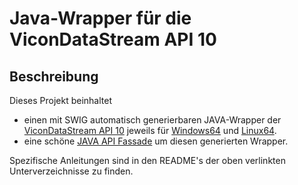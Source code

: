 # Java-Wrapper für die ViconDataStream API 10

## Beschreibung
Dieses Projekt beinhaltet
* einen mit SWIG automatisch generierbaren JAVA-Wrapper der [ViconDataStream API 10](https://www.vicon.com/software/datastream-sdk/?section=downloads) jeweils für [Windows64](https://github.com/MobMonRob/JViconDataStream2/tree/master/Windows64) und [Linux64](https://github.com/MobMonRob/JViconDataStream2/tree/master/Linux64).
* eine schöne [JAVA API Fassade](https://github.com/MobMonRob/JViconDataStream2/tree/master/JViconDataStreamTest) um diesen generierten Wrapper.

Spezifische Anleitungen sind in den README's der oben verlinkten Unterverzeichnisse zu finden.

